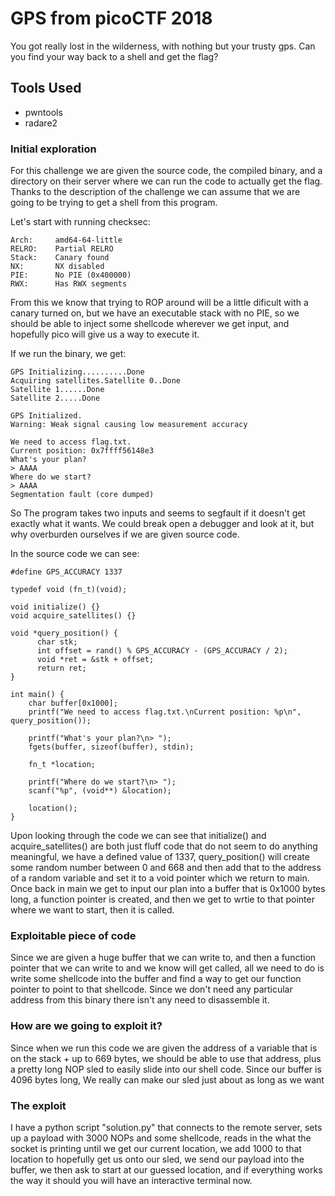 # GPS from picoCTF 2018

You got really lost in the wilderness, with nothing but your trusty gps. Can you find your way back to a shell and get the flag?

## Tools Used 

- pwntools
- radare2 

### Initial exploration

For this challenge we are given the source code, the compiled binary, and a directory on their server where we can run the code to actually get the flag. Thanks to the description of the challenge we can assume that we are going to be trying to get a shell from this program.

Let's start with running checksec:
```
Arch:     amd64-64-little
RELRO:    Partial RELRO
Stack:    Canary found
NX:       NX disabled
PIE:      No PIE (0x400000)
RWX:      Has RWX segments
```

From this we know that trying to ROP around will be a little dificult with a canary turned on, but we have an executable stack with no PIE, so we should be able to inject some shellcode wherever we get input, and hopefully pico will give us a way to execute it. 

If we run the binary, we get:
```
GPS Initializing..........Done
Acquiring satellites.Satellite 0..Done
Satellite 1......Done
Satellite 2.....Done

GPS Initialized.
Warning: Weak signal causing low measurement accuracy

We need to access flag.txt.
Current position: 0x7ffff56148e3
What's your plan?
> AAAA
Where do we start?
> AAAA
Segmentation fault (core dumped)
```

So The program takes two inputs and seems to segfault if it doesn't get exactly what it wants. We could break open a debugger and look at it, but why overburden ourselves if we are given source code. 

In the source code we can see:
```
#define GPS_ACCURACY 1337

typedef void (fn_t)(void);

void initialize() {}
void acquire_satellites() {}

void *query_position() {
      char stk;
      int offset = rand() % GPS_ACCURACY - (GPS_ACCURACY / 2);
      void *ret = &stk + offset;
      return ret;
}

int main() {
    char buffer[0x1000];
    printf("We need to access flag.txt.\nCurrent position: %p\n", query_position());

    printf("What's your plan?\n> ");
    fgets(buffer, sizeof(buffer), stdin);

    fn_t *location;

    printf("Where do we start?\n> ");
    scanf("%p", (void**) &location);

    location();
}
```

Upon looking through the code we can see that initialize() and acquire_satellites() are both just fluff code that do not seem to do anything meaningful, we have a defined value of 1337, query_position() will create some random number between 0 and 668 and then add that to the address of a random variable and set it to a void pointer which we return to main. Once back in main we get to input our plan into a buffer that is 0x1000 bytes long, a function pointer is created, and then we get to wrtie to that pointer where we want to start, then it is called. 

### Exploitable piece of code

Since we are given a huge buffer that we can write to, and then a function pointer that we can write to and we know will get called, all we need to do is write some shellcode into the buffer and find a way to get our function pointer to point to that shellcode. Since we don't need any particular address from this binary there isn't any need to disassemble it. 

### How are we going to exploit it?

Since when we run this code we are given the address of a variable that is on the stack + up to 669 bytes, we should be able to use that address, plus a pretty long NOP sled to easily slide into our shell code. Since our buffer is 4096 bytes long, We really can make our sled just about as long as we want 

### The exploit

I have a python script "solution.py" that connects to the remote server, sets up a payload with 3000 NOPs and some shellcode, reads in the what the socket is printing until we get our current location, we add 1000 to that location to hopefully get us onto our sled, we send our payload into the buffer, we then ask to start at our guessed location, and if everything works the way it should you will have an interactive terminal now. 